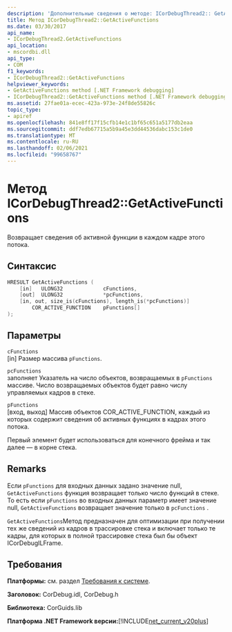 ```yaml
---
description: 'Дополнительные сведения о методе: ICorDebugThread2:: GetActiveFunctions'
title: Метод ICorDebugThread2::GetActiveFunctions
ms.date: 03/30/2017
api_name:
- ICorDebugThread2.GetActiveFunctions
api_location:
- mscordbi.dll
api_type:
- COM
f1_keywords:
- ICorDebugThread2::GetActiveFunctions
helpviewer_keywords:
- GetActiveFunctions method [.NET Framework debugging]
- ICorDebugThread2::GetActiveFunctions method [.NET Framework debugging]
ms.assetid: 27fae01a-ecec-423a-973e-24f8de55826c
topic_type:
- apiref
ms.openlocfilehash: 841e8ff17f15cfb14e1c1bf65c651a5177db2eaa
ms.sourcegitcommit: ddf7edb67715a5b9a45e3dd44536dabc153c1de0
ms.translationtype: MT
ms.contentlocale: ru-RU
ms.lasthandoff: 02/06/2021
ms.locfileid: "99658767"
---
```

# <a name="icordebugthread2getactivefunctions-method"></a>Метод ICorDebugThread2::GetActiveFunctions

Возвращает сведения об активной функции в каждом кадре этого потока.  
  
## <a name="syntax"></a>Синтаксис  
  
```cpp  
HRESULT GetActiveFunctions (  
    [in]   ULONG32             cFunctions,  
    [out]  ULONG32             *pcFunctions,  
    [in, out, size_is(cFunctions), length_is(*pcFunctions)]  
        COR_ACTIVE_FUNCTION    pFunctions[]  
);  
```  
  
## <a name="parameters"></a>Параметры  

 `cFunctions`  
 [in] Размер массива `pFunctions`.  
  
 `pcFunctions`  
 заполняет Указатель на число объектов, возвращаемых в `pFunctions` массиве. Число возвращаемых объектов будет равно числу управляемых кадров в стеке.  
  
 `pFunctions`  
 [вход, выход] Массив объектов COR_ACTIVE_FUNCTION, каждый из которых содержит сведения об активных функциях в кадрах этого потока.  
  
 Первый элемент будет использоваться для конечного фрейма и так далее — в корне стека.  
  
## <a name="remarks"></a>Remarks  

 Если `pFunctions` для входных данных задано значение null, `GetActiveFunctions` функция возвращает только число функций в стеке. То есть если `pFunctions` во входных данных параметр имеет значение null, `GetActiveFunctions` возвращает значение только в `pcFunctions` .  
  
 `GetActiveFunctions`Метод предназначен для оптимизации при получении тех же сведений из кадров в трассировке стека и включает только те кадры, для которых в полной трассировке стека был бы объект ICorDebugILFrame.  
  
## <a name="requirements"></a>Требования  

 **Платформы:** см. раздел [Требования к системе](../../get-started/system-requirements.md).  
  
 **Заголовок:** CorDebug.idl, CorDebug.h  
  
 **Библиотека:** CorGuids.lib  
  
 **Платформа .NET Framework версии:**[!INCLUDE[net_current_v20plus](../../../../includes/net-current-v20plus-md.md)]
